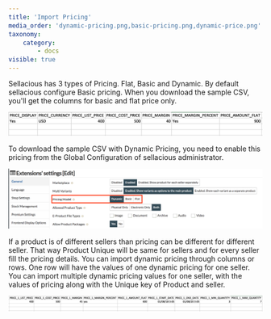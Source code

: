 ```yaml
---
title: 'Import Pricing'
media_order: 'dynamic-pricing.png,basic-pricing.png,dynamic-price.png'
taxonomy:
    category:
        - docs
visible: true
---
```


Sellacious has 3 types of Pricing. Flat, Basic and Dynamic. By default sellacious configure Basic pricing. When you download the sample CSV, you'll get the columns for basic and flat price only.

![](basic-pricing.png)

To download the sample CSV with Dynamic Pricing, you need to enable this pricing from the Global Configuration of sellacious administrator.

![](dynamic-pricing.png)

If a product is of different sellers than pricing can be different for different seller. That way Product Unique will be same for sellers and for every seller fill the pricing details. You can import dynamic pricing through columns or rows. One row will have the values of one dynamic pricing for one seller. You can import multiple dynamic pricing values for one seller, with the values of pricing along with the Unique key of Product and seller.

![](dynamic-price.png)

